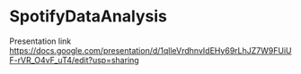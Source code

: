 # SpotifyDataAnalysis

Presentation link
https://docs.google.com/presentation/d/1qlleVrdhnvIdEHy69rLhJZ7W9FUiUF-rVR_O4vF_uT4/edit?usp=sharing
